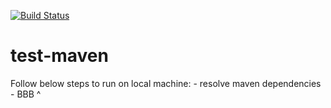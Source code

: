 [![Build Status](http://20.255.56.92:8080/buildStatus/icon?job=devops-6-status)](http://20.255.56.92:8080/job/devops-6-status/)
# test-maven

Follow below steps to run on local machine: <incomplete>
	- resolve maven dependencies
    - BBB ^
